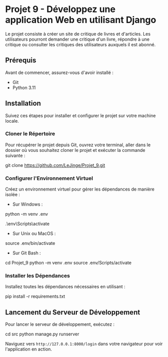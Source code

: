 # Projet 9 - Développez une application Web en utilisant Django

Le projet consiste à créer un site de critique de livres et d'articles. Les utilisateurs pourront demander une critique
d'un livre, répondre à une critique ou consulter les critiques des utilisateurs auxquels il est abonné.  

## Prérequis

Avant de commencer, assurez-vous d'avoir installé :
- Git
- Python 3.11

## Installation

Suivez ces étapes pour installer et configurer le projet sur votre machine locale.

### Cloner le Répertoire

Pour récupérer le projet depuis Git, ouvrez votre terminal, aller dans le dossier où vous souhaitez cloner le projet et
exécuter la commande suivante :

git clone https://github.com/LeJinge/Projet_9.git

### Configurer l'Environnement Virtuel

Créez un environnement virtuel pour gérer les dépendances de manière isolée :

- Sur Windows :

python -m venv .env

.\env\Scripts\activate

- Sur Unix ou MacOS :

source .env/bin/activate

- Sur Git Bash :

cd Projet_9
python -m venv .env
source .env/Scripts/activate

### Installer les Dépendances

Installez toutes les dépendances nécessaires en utilisant :

pip install -r requirements.txt

## Lancement du Serveur de Développement

Pour lancer le serveur de développement, exécutez :

cd src
python manage.py runserver

Naviguez vers `http://127.0.0.1:8000/login` dans votre navigateur pour voir l'application en action.

